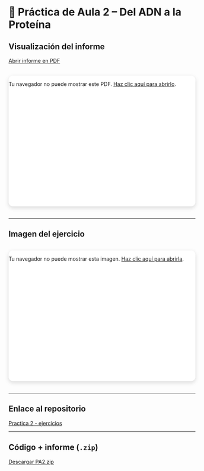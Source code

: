 # 🧬 Práctica de Aula 2 – Del ADN a la Proteína

## Visualización del informe

[Abrir informe en PDF](PA2_Del_ADN_a_la_Proteína.pdf)

<style>
.pdf-embed {
  position: relative;
  width: 100%;
  max-width: 900px;   /* limita el ancho máximo para pantallas grandes */
  margin: 2rem auto;  /* centra el contenedor con margen superior/inferior */
  padding-top: 70%;   /* relación de aspecto ajustable */
  box-shadow: 0 4px 12px rgba(0, 0, 0, 0.15);
  border-radius: 12px;
  overflow: hidden;
  background-color: #fff; /* fondo blanco para mejor contraste */
}

.pdf-embed iframe,
.pdf-embed object {
  position: absolute;
  top: 0;
  left: 0;
  width: 100%;
  height: 100%;
  border: none;
  border-radius: 12px;
}
</style>

<div class="pdf-embed">
  <object data="../PA2_Del_ADN_a_la_Proteína.pdf" type="application/pdf">
    <p>Tu navegador no puede mostrar este PDF. 
    <a href="../PA2_Del_ADN_a_la_Proteína.pdf" target="_blank">Haz clic aquí para abrirlo</a>.</p>
  </object>
</div>

---

## Imagen del ejercicio

<div class="pdf-embed">
  <object data="../ejer6.jpeg" type="image/jpeg">
    <p>Tu navegador no puede mostrar esta imagen. 
    <a href="../ejer6.jpeg" target="_blank">Haz clic aquí para abrirla</a>.</p>
  </object>
</div>

---

## Enlace al repositorio

[Practica 2 - ejercicios](https://github.com/giselabcruz/pa_2_bio)

---

## Código + informe (`.zip`)

[Descargar PA2.zip](PA2.zip)
